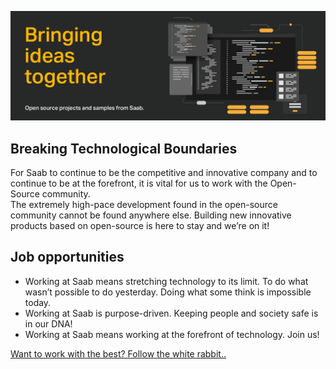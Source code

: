 ![Saab](https://github.com/saab/.github/raw/main/profile/banner.jpg)

## Breaking Technological Boundaries
For Saab to continue to be the competitive and innovative company and to continue to be at the forefront, it is vital for us to work with the Open-Source community.  
The extremely high-pace development found in the open-source community cannot be found anywhere else. Building new innovative products based on open-source is here to stay and we’re on it!  

## Job opportunities

* Working at Saab means stretching technology to its limit. To do what wasn’t possible to do yesterday. Doing what some think is impossible today.
* Working at Saab is purpose-driven. Keeping people and society safe is in our DNA!
* Working at Saab means working at the forefront of technology. Join us!

<a href="https://www.saab.com/career" target="_blank">Want to work with the best? Follow the white rabbit..</a>
